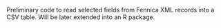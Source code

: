 Preliminary code to read selected fields from Fennica XML records
into a CSV table. Will be later extended into an R package.

